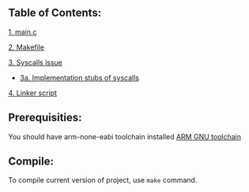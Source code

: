 

## Table of Contents:
[1. main.c](Chapters/1.%20main.c%20file.md)

[2. Makefile](Chapters/2.%20Makefile.md)

[3. Syscalls issue](Chapters/3.%20Syscalls%20issue.md)
- [3a. Implementation stubs of syscalls](Chapters/3a.%20Implementation%20stubs%20of%20syscalls.md)

[4. Linker script](Chapters/4.%20Linker%20script.md)

## Prerequisities:
You should have arm-none-eabi toolchain installed [ARM GNU toolchain](https://developer.arm.com/downloads/-/gnu-rm)

## Compile:
To compile current version of project, use `make` command.
